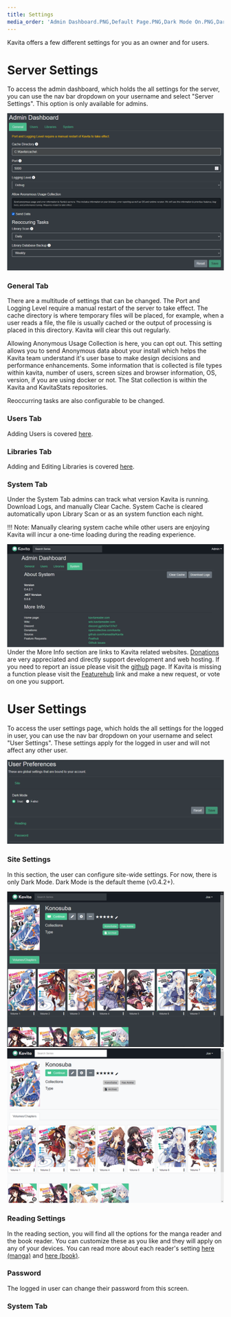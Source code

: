 ```yaml
---
title: Settings
media_order: 'Admin Dashboard.PNG,Default Page.PNG,Dark Mode On.PNG,Dark Mode Off.PNG,Kavita new Admin page settings.jpg'
---
```


Kavita offers a few different settings for you as an owner and for users. 

# Server Settings
To access the admin dashboard, which holds the all settings for the server, you can use the nav bar dropdown on your username and select "Server Settings". This option is only available for admins.

![Admin%20Dashboard](Admin%20Dashboard.PNG "Admin%20Dashboard")

### General Tab 
There are a multitude of settings that can be changed. The Port and Logging Level require a manual restart of the server to take effect. The cache directory is where temporary files will be placed, for example, when a user reads a file, the file is usually cached or the output of processing is placed in this directory. Kavita will clear this out regularly.

Allowing Anonymous Usage Collection is here, you can opt out. This setting allows you to send Anonymous data about your install which helps the Kavita team understand it's user base to make design decisions and performance enhancements. Some information that is collected is file types within kavita, number of users, screen sizes and browser information, OS, version, if you are using docker or not. The Stat collection is within the Kavita and KavitaStats repositories.

Reoccurring tasks are also configurable to be changed.
### Users Tab
Adding Users is covered [here](https://wiki.kavitareader.com/guides/user-management).

### Libraries Tab
Adding and Editing Libraries is covered [here](https://wiki.kavitareader.com/guides/adding-a-library).

### System Tab
Under the System Tab admins can track what version Kavita is running. Download Logs, and manually Clear Cache. 
System Cache is cleared automatically upon Library Scan or as an system function each night.

!!! Note: Manually clearing system cache while other users are enjoying Kavita will incur a one-time loading during the reading experience.

![Kavita%20new%20Admin%20page%20settings](Kavita%20new%20Admin%20page%20settings.jpg "Kavita%20new%20Admin%20page%20settings")
Under the More Info section are links to Kavita related websites. [Donations ](https://opencollective.com/kavita)are very appreciated and directly support development and web hosting. If you need to report an issue please visit the [github](https://github.com/Kareadita/Kavita/issues) page. If Kavita is missing a function please visit the [Featurehub](https://feathub.com/Kareadita/Kavita) link and make a new request, or vote on one you support.  

# User Settings
To access the user settings page, which holds the all settings for the logged in user, you can use the nav bar dropdown on your username and select "User Settings". These settings apply for the logged in user and will not affect any other user.

![Default%20Page](Default%20Page.PNG "Default%20Page")

### Site Settings
In this section, the user can configure site-wide settings. For now, there is only Dark Mode. Dark Mode is the default theme (v0.4.2+).


![UserSettingsDarkModeOn](Dark%20Mode%20On.PNG?classes=flex&resize=400,400)
![UserSettingsDarkModeOff](Dark%20Mode%20Off.PNG?classes=flex&resize=400,400)

### Reading Settings
In the reading section, you will find all the options for the manga reader and the book reader. You can customize these as you like and they will apply on any of your devices. You can read more about each reader's setting [here (manga)](https://wiki.kavitareader.com/guides/webreader) and [here (book)](https://wiki.kavitareader.com/guides/bookreader).

### Password
The logged in user can change their password from this screen.

### System Tab